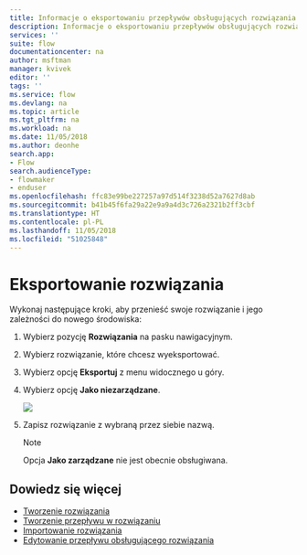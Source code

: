 ```yaml
---
title: Informacje o eksportowaniu przepływów obsługujących rozwiązania| Microsoft Docs
description: Informacje o eksportowaniu przepływów obsługujących rozwiązania.
services: ''
suite: flow
documentationcenter: na
author: msftman
manager: kvivek
editor: ''
tags: ''
ms.service: flow
ms.devlang: na
ms.topic: article
ms.tgt_pltfrm: na
ms.workload: na
ms.date: 11/05/2018
ms.author: deonhe
search.app:
- Flow
search.audienceType:
- flowmaker
- enduser
ms.openlocfilehash: ffc83e99be227257a97d514f3238d52a7627d8ab
ms.sourcegitcommit: b41b45f6fa29a22e9a9a4d3c726a2321b2ff3cbf
ms.translationtype: HT
ms.contentlocale: pl-PL
ms.lasthandoff: 11/05/2018
ms.locfileid: "51025848"
---
```

# <a name="export-a-solution"></a>Eksportowanie rozwiązania

Wykonaj następujące kroki, aby przenieść swoje rozwiązanie i jego zależności do nowego środowiska:

1. Wybierz pozycję **Rozwiązania** na pasku nawigacyjnym.
1. Wybierz rozwiązanie, które chcesz wyeksportować.
1. Wybierz opcję **Eksportuj** z menu widocznego u góry.
1. Wybierz opcję **Jako niezarządzane**.

   ![](./media/export-flow-solution/flow-export-options.png)

1. Zapisz rozwiązanie z wybraną przez siebie nazwą.

   > [!NOTE]
   > Opcja **Jako zarządzane** nie jest obecnie obsługiwana.

## <a name="learn-more"></a>Dowiedz się więcej

<!--from editor: Do you want to add Remove a solution-aware flow to this list?-->

* [Tworzenie rozwiązania](./overview-solution-flows.md)
* [Tworzenie przepływu w rozwiązaniu](./create-flow-solution.md)
* [Importowanie rozwiązania](./import-flow-solution.md)
* [Edytowanie przepływu obsługującego rozwiązania](./edit-solution-aware-flow.md)
